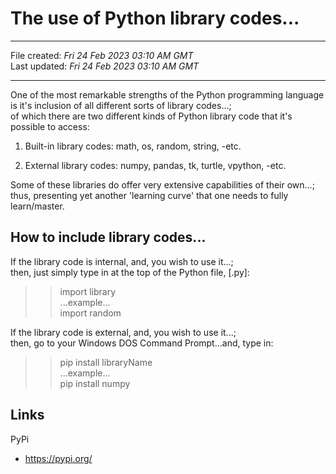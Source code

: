 # The use of Python library codes...

-----

File created: *Fri 24 Feb 2023 03:10 AM GMT*   
Last updated: *Fri 24 Feb 2023 03:10 AM GMT*    

-----

One of the most remarkable strengths of the Python programming language     
is it's inclusion of all different sorts of library codes...;       
of which there are two different kinds of Python library code that it's possible to access:  

1. Built-in library codes: math, os, random, string, -etc. 

2. External library codes: numpy, pandas, tk, turtle, vpython, -etc.

Some of these libraries do offer very extensive capabilities of their own...;   
thus, presenting yet another 'learning curve' that one needs to fully learn/master.  

## How to include library codes...  

If the library code is internal, and, you wish to use it...;   
then, just simply type in at the top of the Python file, [.py]:        

>> import library  
...example...  
>> import random  

If the library code is external, and, you wish to use it...;  
then, go to your Windows DOS Command Prompt...and, type in:  

>> pip install libraryName  
...example...  
>> pip install numpy  

## Links

PyPi    
- https://pypi.org/
